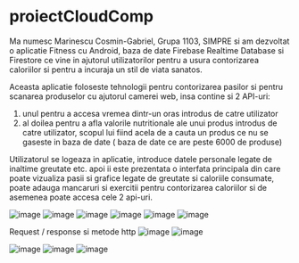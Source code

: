 # proiectCloudComp

Ma numesc Marinescu Cosmin-Gabriel, Grupa 1103, SIMPRE si am dezvoltat o aplicatie Fitness cu Android, baza de date Firebase Realtime Database si Firestore ce vine in ajutorul utilizatorilor pentru a usura contorizarea caloriilor si pentru a incuraja un stil de viata sanatos.

Aceasta aplicatie foloseste tehnologii pentru contorizarea pasilor si pentru scanarea produselor cu ajutorul camerei web, insa contine si 
2 API-uri:
1. unul pentru a accesa vremea dintr-un oras introdus de catre utilizator 
2. al doilea pentru a afla valorile nutritionale ale unui produs introdus de catre utilizator, scopul lui fiind acela de a cauta un produs ce nu se gaseste in baza de date
 ( baza de date ce are peste 6000 de produse)

Utilizatorul se logeaza in aplicatie, introduce datele personale legate de inaltime greutate etc. apoi ii este prezentata o interfata principala din care poate vizualiza pasii si  grafice legate de greutate si caloriile consumate, poate adauga mancaruri si exercitii pentru contorizarea caloriilor si de asemenea poate accesa cele 2 api-uri.

![image](https://user-images.githubusercontent.com/58150727/117864500-8d969e00-b29d-11eb-8670-f103e94f9c98.png)
![image](https://user-images.githubusercontent.com/58150727/117864553-9c7d5080-b29d-11eb-9548-46b1ace49ecd.png)
![image](https://user-images.githubusercontent.com/58150727/117864573-a2733180-b29d-11eb-8efe-e782ee8fc205.png)
![image](https://user-images.githubusercontent.com/58150727/117864610-ab640300-b29d-11eb-9f52-1d9b6b9f8156.png)
![image](https://user-images.githubusercontent.com/58150727/117864629-b028b700-b29d-11eb-9657-cc0235f1b2fe.png)
![image](https://user-images.githubusercontent.com/58150727/117864665-bb7be280-b29d-11eb-9715-cad8016b5fe6.png)

Request / response si metode http 
![image](https://user-images.githubusercontent.com/58150727/117864811-e23a1900-b29d-11eb-90f1-008ebc6c4a88.png)
![image](https://user-images.githubusercontent.com/58150727/117864862-f120cb80-b29d-11eb-9ef9-28220d346c64.png)


![image](https://user-images.githubusercontent.com/58150727/117864740-cdf61c00-b29d-11eb-9bd9-b6fde32b27b4.png)
![image](https://user-images.githubusercontent.com/58150727/117864933-072e8c00-b29e-11eb-8f20-191b19775953.png)
![image](https://user-images.githubusercontent.com/58150727/117864953-0d246d00-b29e-11eb-9370-b3850ca26f76.png)
